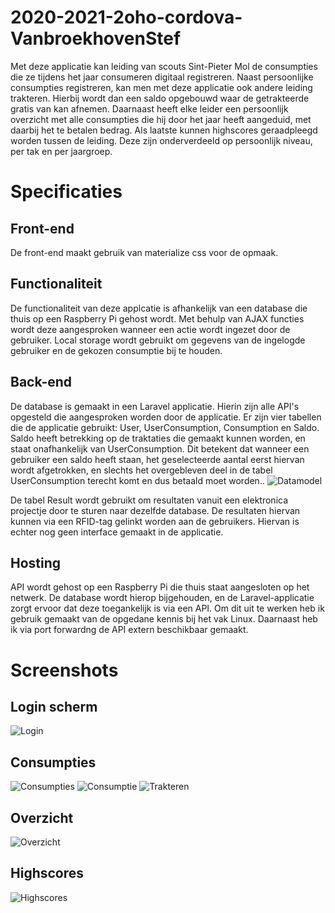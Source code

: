 # 2020-2021-2oho-cordova-VanbroekhovenStef

Met deze applicatie kan leiding van scouts Sint-Pieter Mol de consumpties die ze tijdens het jaar consumeren digitaal registreren.
Naast persoonlijke consumpties registreren, kan men met deze applicatie ook andere leiding trakteren. Hierbij wordt dan een
saldo opgebouwd waar de getrakteerde gratis van kan afnemen. Daarnaast heeft elke leider een persoonlijk overzicht met alle
consumpties die hij door het jaar heeft aangeduid, met daarbij het te betalen bedrag. Als laatste kunnen highscores geraadpleegd
worden tussen de leiding. Deze zijn onderverdeeld op persoonlijk niveau, per tak en per jaargroep.

# Specificaties

## Front-end

De front-end maakt gebruik van materialize css voor de opmaak.

## Functionaliteit

De functionaliteit van deze applcatie is afhankelijk van een database die thuis op een Raspberry Pi 
gehost wordt. Met behulp van AJAX functies wordt deze aangesproken wanneer een actie wordt ingezet door de 
gebruiker. Local storage wordt gebruikt om gegevens van de ingelogde gebruiker en de gekozen consumptie bij 
te houden.

## Back-end

De database is gemaakt in een Laravel applicatie. Hierin zijn alle API's opgesteld die 
aangesproken worden door de applicatie.
Er zijn vier tabellen die de applicatie gebruikt: User, UserConsumption, Consumption en Saldo. Saldo heeft betrekking op de traktaties die gemaakt kunnen worden, en staat onafhankelijk van UserConsumption. Dit betekent dat wanneer een gebruiker een saldo heeft staan, het geselecteerde aantal eerst hiervan wordt afgetrokken, en slechts het overgebleven deel in de tabel UserConsumption terecht komt en dus betaald moet worden..
![Datamodel](https://user-images.githubusercontent.com/74854941/129409385-9adf2bff-24a2-41de-91b1-bde9d189cf18.PNG)

De tabel Result wordt gebruikt om resultaten vanuit een elektronica projectje door te sturen naar dezelfde database. De resultaten hiervan kunnen via een RFID-tag gelinkt worden aan de gebruikers. Hiervan is echter nog geen interface gemaakt in de applicatie.

## Hosting

API wordt gehost op een Raspberry Pi die thuis staat aangesloten op het netwerk. De database wordt hierop bijgehouden, en de Laravel-applicatie zorgt ervoor dat deze toegankelijk is via een API. Om dit uit te werken heb ik gebruik gemaakt van de opgedane kennis bij het vak Linux. Daarnaast heb ik via port forwardng de API extern beschikbaar gemaakt.

# Screenshots

## Login scherm
![Login](https://user-images.githubusercontent.com/74854941/129408705-2a1ecfc0-a0ef-4dc3-9bad-d02852176a16.PNG)

## Consumpties
![Consumpties](https://user-images.githubusercontent.com/74854941/129408802-b4c391ce-882f-463c-a509-7ff853fcdddc.PNG)
![Consumptie](https://user-images.githubusercontent.com/74854941/129408835-98443320-5b6f-479e-a835-bf74495ce9fe.PNG)
![Trakteren](https://user-images.githubusercontent.com/74854941/129408864-7fb27b49-5909-4841-aff8-723d073d6931.PNG)

## Overzicht
![Overzicht](https://user-images.githubusercontent.com/74854941/129408870-656a24ea-cba5-4378-84b1-6662e01c9cb5.PNG)

## Highscores
![Highscores](https://user-images.githubusercontent.com/74854941/129408886-f4277e67-f777-47d5-8b77-ecd4bae381c6.PNG)
